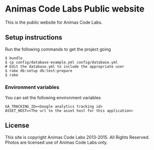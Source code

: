 # Animas Code Labs Public website

This is the public website for Animas Code Labs.

## Setup instructions

Run the following  commands to get the project going

````shell
$ bundle
$ cp config/database-example.yml config/database.yml
# Edit the database.yml to include the appropriate user
$ rake db:setup db:test:prepare
$ rake
````

### Environment variables

You can set the following environment variables

    GA_TRACKING_ID=<Google analytics tracking id>
    ASSET_HOST=<The url to the asset host for this application>

## License

This site is copyright Animas Code Labs 2013-2015. All Rights Reserved. Photos are licensed use of Animas Code Labs only.
